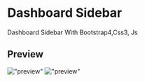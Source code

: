# Dashboard Sidebar
Dashboard Sidebar With Bootstrap4,Css3, Js
## Preview
!["preview"](https://github.com/Julioous/Dashboard-Sidebar/blob/master/images/screenshot.png "preview")	
!["preview"](https://github.com/Julioous/Dashboard-Sidebar/blob/master/images/screenshot2.png "preview")	

